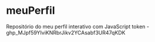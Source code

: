 # meuPerfil
Repositório do meu perfil interativo com JavaScript
token - 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
